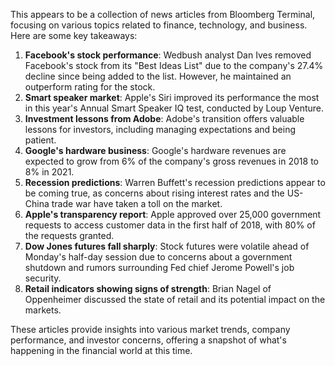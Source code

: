 This appears to be a collection of news articles from Bloomberg Terminal, focusing on various topics related to finance, technology, and business. Here are some key takeaways:

1. **Facebook's stock performance**: Wedbush analyst Dan Ives removed Facebook's stock from its "Best Ideas List" due to the company's 27.4% decline since being added to the list. However, he maintained an outperform rating for the stock.
2. **Smart speaker market**: Apple's Siri improved its performance the most in this year's Annual Smart Speaker IQ test, conducted by Loup Venture.
3. **Investment lessons from Adobe**: Adobe's transition offers valuable lessons for investors, including managing expectations and being patient.
4. **Google's hardware business**: Google's hardware revenues are expected to grow from 6% of the company's gross revenues in 2018 to 8% in 2021.
5. **Recession predictions**: Warren Buffett's recession predictions appear to be coming true, as concerns about rising interest rates and the US-China trade war have taken a toll on the market.
6. **Apple's transparency report**: Apple approved over 25,000 government requests to access customer data in the first half of 2018, with 80% of the requests granted.
7. **Dow Jones futures fall sharply**: Stock futures were volatile ahead of Monday's half-day session due to concerns about a government shutdown and rumors surrounding Fed chief Jerome Powell's job security.
8. **Retail indicators showing signs of strength**: Brian Nagel of Oppenheimer discussed the state of retail and its potential impact on the markets.

These articles provide insights into various market trends, company performance, and investor concerns, offering a snapshot of what's happening in the financial world at this time.